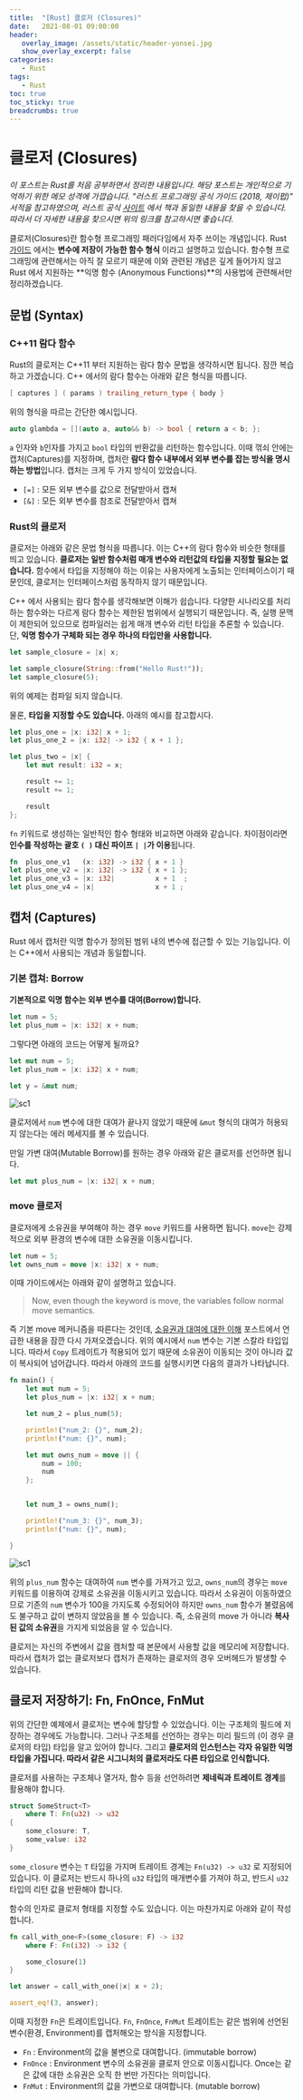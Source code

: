 ```yaml
---
title:  "[Rust] 클로저 (Closures)"
date:   2021-08-01 09:00:00
header:
   overlay_image: /assets/static/header-yonsei.jpg
   show_overlay_excerpt: false
categories: 
   - Rust
tags:
   - Rust
toc: true
toc_sticky: true
breadcrumbs: true
---
```


# 클로저 (Closures)
 
*이 포스트는 Rust를 처음 공부하면서 정리한 내용입니다. 해당 포스트는 개인적으로 기억하기 위한 메모 성격에 가깝습니다. "러스트 프로그래밍 공식 가이드 (2018, 제이펍)" 서적을 참고하였으며, 러스트 공식 [사이트](https://doc.rust-lang.org/1.30.0/book/2018-edition/foreword.html) 에서 책과 동일한 내용을 찾을 수 있습니다. 따라서 더 자세한 내용을 찾으시면 위의 링크를 참고하시면 좋습니다.*

클로저(Closures)란 함수형 프로그래밍 패러다임에서 자주 쓰이는 개념입니다. Rust [가이드](https://web.mit.edu/rust-lang_v1.25/arch/amd64_ubuntu1404/share/doc/rust/html/book/first-edition/closures.html#syntax) 에서는 **변수에 저장이 가능한 함수 형식** 이라고 설명하고 있습니다. 함수형 프로그래밍에 관련해서는 아직 잘 모르기 때문에 이와 관련된 개념은 깊게 들어가지 않고 Rust 에서 지원하는 **익명 함수 (Anonymous Functions)**의 사용법에 관련해서만 정리하겠습니다. 

<!--more-->

## 문법 (Syntax)

### C++11 람다 함수

Rust의 클로저는 C++11 부터 지원하는 람다 함수 문법을 생각하시면 됩니다. 잠깐 복습하고 가겠습니다. C++ 에서의 람다 함수는 아래와 같은 형식을 따릅니다.

```cpp
[ captures ] ( params ) trailing_return_type { body }
```

위의 형식을 따르는 간단한 예시입니다.

```cpp
auto glambda = [](auto a, auto&& b) -> bool { return a < b; };
```

`a` 인자와 `b`인자를 가지고 `bool` 타입의 반환값을 리턴하는 함수입니다. 이때 꺾쇠 안에는 캡처(Captures)를 지정하며, 캡처란 **람다 함수 내부에서 외부 변수를 잡는 방식을 명시하는 방법**입니다. 캡처는 크게 두 가지 방식이 있었습니다. 

- `[=]` : 모든 외부 변수를 값으로 전달받아서 캡쳐
- `[&]` : 모든 외부 변수를 참조로 전달받아서 캡쳐


### Rust의 클로저

클로저는 아래와 같은 문법 형식을 따릅니다. 이는 C++의 람다 함수와 비슷한 형태를 띄고 있습니다. **클로저는 일반 함수처럼 매개 변수와 리턴값의 타입을 지정할 필요는 없습니다.** 함수에서 타입을 지정해야 하는 이유는 사용자에게 노출되는 인터페이스이기 때문인데, 클로저는 인터페이스처럼 동작하지 않기 때문입니다. 

C++ 에서 사용되는 람다 함수를 생각해보면 이해가 쉽습니다. 다양한 시나리오를 처리하는 함수와는 다르게 람다 함수는 제한된 범위에서 실행되기 때문입니다. 즉, 실행 문맥이 제한되어 있으므로 컴파일러는 쉽게 매개 변수와 리턴 타입을 추론할 수 있습니다. 단, **익명 함수가 구체화 되는 경우 하나의 타입만을 사용합니다.**

```rust
let sample_closure = |x| x;

let sample_closure(String::from("Hello Rust!"));
let sample_closure(5);
```

위의 예제는 컴파일 되지 않습니다. 

물론, **타입을 지정할 수도 있습니다.** 아래의 예시를 참고합시다.

```rust
let plus_one = |x: i32| x + 1;
let plus_one_2 = |x: i32| -> i32 { x + 1 };

let plus_two = |x| {
    let mut result: i32 = x;

    result += 1;
    result += 1;

    result
};
```

`fn` 키워드로 생성하는 일반적인 함수 형태와 비교하면 아래와 같습니다. 차이점이라면 **인수를 작성하는 괄호 `( )` 대신 파이프 `| |`가 이용**됩니다. 


```rust
fn  plus_one_v1   (x: i32) -> i32 { x + 1 }
let plus_one_v2 = |x: i32| -> i32 { x + 1 };
let plus_one_v3 = |x: i32|          x + 1  ;
let plus_one_v4 = |x|               x + 1 ;
```


## 캡처 (Captures)

Rust 에서 캡처란 익명 함수가 정의된 범위 내의 변수에 접근할 수 있는 기능입니다. 이는 C++에서 사용되는 개념과 동일합니다. 

### 기본 캡쳐: Borrow

**기본적으로 익명 함수는 외부 변수를 대여(Borrow)합니다.** 

```rust
let num = 5;
let plus_num = |x: i32| x + num;
```

그렇다면 아래의 코드는 어떻게 될까요?

```rust
let mut num = 5;
let plus_num = |x: i32| x + num;

let y = &mut num;
```

![sc1](/assets/posts/2021-08-01-rust-15/screenshot-1.png)

클로저에서 `num` 변수에 대한 대여가 끝나지 않았기 때문에 `&mut` 형식의 대여가 허용되지 않는다는 에러 메세지를 볼 수 있습니다. 

만일 가변 대여(Mutable Borrow)를 원하는 경우 아래와 같은 클로저를 선언하면 됩니다. 

```rust
let mut plus_num = |x: i32| x + num;
```

### move 클로저

클로저에게 소유권을 부여해야 하는 경우 `move` 키워드를 사용하면 됩니다. `move`는 강제적으로 외부 환경의 변수에 대한 소유권을 이동시킵니다. 

```rust
let num = 5;
let owns_num = move |x: i32| x + num;
```

이때 가이드에서는 아래와 같이 설명하고 있습니다.

> Now, even though the keyword is move, the variables follow normal move semantics.

즉 기본 move 메커니즘을 따른다는 것인데, [소유권과 대여에 대한 이해](https://sjoon-oh.github.io/archivers/rust-4#3-%EB%B3%B5%EC%82%ACcopy) 포스트에서 언급한 내용을 잠깐 다시 가져오겠습니다. 위의 예시에서 `num` 변수는 기본 스칼라 타입입니다. 따라서 `Copy` 트레이트가 적용되어 있기 때문에 소유권이 이동되는 것이 아니라 값이 복사되어 넘어갑니다. 따라서 아래의 코드를 실행시키면 다음의 결과가 나타납니다. 

```rust
fn main() {
    let mut num = 5;
    let plus_num = |x: i32| x + num;

    let num_2 = plus_num(5);

    println!("num_2: {}", num_2);
    println!("num: {}", num);

    let mut owns_num = move || {
        num = 100;
        num
    };


    let num_3 = owns_num();

    println!("num_3: {}", num_3);
    println!("num: {}", num);

}
``` 

![sc1](/assets/posts/2021-08-01-rust-15/screenshot-2.png)


위의 `plus_num` 함수는 대여하여 `num` 변수를 가져가고 있고, `owns_num`의 경우는 `move` 키워드를 이용하여 강제로 소유권을 이동시키고 있습니다. 따라서 소유권이 이동하였으므로 기존의 `num` 변수가 100을 가지도록 수정되어야 하지만 `owns_num` 함수가 불렸음에도 불구하고 값이 변하지 않았음을 볼 수 있습니다. 즉, 소유권의 move 가 아니라 **복사된 값의 소유권**을 가지게 되었음을 알 수 있습니다.

클로저는 자신의 주변에서 값을 캠처할 때 본문에서 사용할 값을 메모리에 저장합니다. 따라서 캡처가 없는 클로저보다 캡처가 존재하는 클로저의 경우 오버헤드가 발생할 수 있습니다.


## 클로저 저장하기: Fn, FnOnce, FnMut

위의 간단한 예제에서 클로저는 변수에 할당할 수 있었습니다. 이는 구조체의 필드에 저장하는 경우에도 가능합니다. 그러나 구조체를 선언하는 경우는 미리 필드의 (이 경우 클로저의 타입) 타입을 알고 있어야 합니다. 그리고 **클로저의 인스턴스는 각자 유일한 익명 타입을 가집니다. 따라서 같은 시그니처의 클로저라도 다른 타입으로 인식합니다.** 

클로저를 사용하는 구조체나 열거자, 함수 등을 선언하려면 **제네릭과 트레이트 경계**를 활용해야 합니다.

```rust
struct SomeStruct<T> 
    where T: Fn(u32) -> u32
{
    some_closure: T,
    some_value: i32
}
```

`some_closure` 변수는 `T` 타입을 가지며 트레이트 경계는 `Fn(u32) -> u32` 로 지정되어 있습니다. 이 클로저는 반드시 하나의 `u32` 타입의 매개변수를 가져야 하고, 반드시 `u32` 타입의 리턴 값을 반환해야 합니다.

함수의 인자로 클로저 형태를 지정할 수도 있습니다. 이는 마찬가지로 아래와 같이 작성합니다.

```rust
fn call_with_one<F>(some_closure: F) -> i32
    where F: Fn(i32) -> i32 {

    some_closure(1)
}

let answer = call_with_one(|x| x + 2);

assert_eq!(3, answer);
```


이때 지정한 `Fn`은 트레이트입니다. `Fn`, `FnOnce`, `FnMut` 트레이트는 같은 범위에 선언된 변수(환경, Environment)를 캡처해오는 방식을 지정합니다. 

- `Fn` : Environment의 값을 불변으로 대여합니다. (immutable borrow)
- `FnOnce` : Environment 변수의 소유권을 클로저 안으로 이동시킵니다. Once는 같은 값에 대한 소유권은 오직 한 번만 가진다는 의미입니다.
- `FnMut` : Environment의 값을 가변으로 대여합니다. (mutable borrow)

